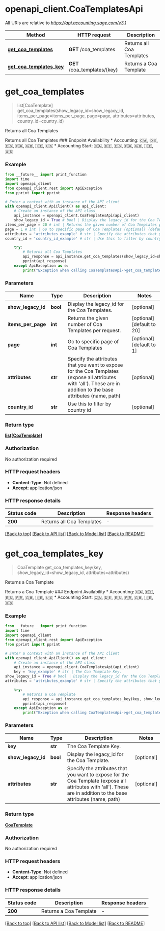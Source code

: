 # openapi_client.CoaTemplatesApi

All URIs are relative to *https://api.accounting.sage.com/v3.1*

Method | HTTP request | Description
------------- | ------------- | -------------
[**get_coa_templates**](CoaTemplatesApi.md#get_coa_templates) | **GET** /coa_templates | Returns all Coa Templates
[**get_coa_templates_key**](CoaTemplatesApi.md#get_coa_templates_key) | **GET** /coa_templates/{key} | Returns a Coa Template


# **get_coa_templates**
> list[CoaTemplate] get_coa_templates(show_legacy_id=show_legacy_id, items_per_page=items_per_page, page=page, attributes=attributes, country_id=country_id)

Returns all Coa Templates

Returns all Coa Templates  ### Endpoint Availability  * Accounting: 🇨🇦, 🇩🇪, 🇪🇸, 🇫🇷, 🇬🇧, 🇮🇪, 🇺🇸 * Accounting Start: 🇨🇦, 🇩🇪, 🇪🇸, 🇫🇷, 🇬🇧, 🇮🇪, 🇺🇸

### Example

```python
from __future__ import print_function
import time
import openapi_client
from openapi_client.rest import ApiException
from pprint import pprint

# Enter a context with an instance of the API client
with openapi_client.ApiClient() as api_client:
    # Create an instance of the API class
    api_instance = openapi_client.CoaTemplatesApi(api_client)
    show_legacy_id = True # bool | Display the legacy_id for the Coa Templates. (optional)
items_per_page = 20 # int | Returns the given number of Coa Templates per request. (optional) (default to 20)
page = 1 # int | Go to specific page of Coa Templates (optional) (default to 1)
attributes = 'attributes_example' # str | Specify the attributes that you want to expose for the Coa Templates (expose all attributes with 'all'). These are in addition to the base attributes (name, path) (optional)
country_id = 'country_id_example' # str | Use this to filter by country id (optional)

    try:
        # Returns all Coa Templates
        api_response = api_instance.get_coa_templates(show_legacy_id=show_legacy_id, items_per_page=items_per_page, page=page, attributes=attributes, country_id=country_id)
        pprint(api_response)
    except ApiException as e:
        print("Exception when calling CoaTemplatesApi->get_coa_templates: %s\n" % e)
```

### Parameters

Name | Type | Description  | Notes
------------- | ------------- | ------------- | -------------
 **show_legacy_id** | **bool**| Display the legacy_id for the Coa Templates. | [optional] 
 **items_per_page** | **int**| Returns the given number of Coa Templates per request. | [optional] [default to 20]
 **page** | **int**| Go to specific page of Coa Templates | [optional] [default to 1]
 **attributes** | **str**| Specify the attributes that you want to expose for the Coa Templates (expose all attributes with &#39;all&#39;). These are in addition to the base attributes (name, path) | [optional] 
 **country_id** | **str**| Use this to filter by country id | [optional] 

### Return type

[**list[CoaTemplate]**](CoaTemplate.md)

### Authorization

No authorization required

### HTTP request headers

 - **Content-Type**: Not defined
 - **Accept**: application/json

### HTTP response details
| Status code | Description | Response headers |
|-------------|-------------|------------------|
**200** | Returns all Coa Templates |  -  |

[[Back to top]](#) [[Back to API list]](../README.md#documentation-for-api-endpoints) [[Back to Model list]](../README.md#documentation-for-models) [[Back to README]](../README.md)

# **get_coa_templates_key**
> CoaTemplate get_coa_templates_key(key, show_legacy_id=show_legacy_id, attributes=attributes)

Returns a Coa Template

Returns a Coa Template  ### Endpoint Availability  * Accounting: 🇨🇦, 🇩🇪, 🇪🇸, 🇫🇷, 🇬🇧, 🇮🇪, 🇺🇸 * Accounting Start: 🇨🇦, 🇩🇪, 🇪🇸, 🇫🇷, 🇬🇧, 🇮🇪, 🇺🇸

### Example

```python
from __future__ import print_function
import time
import openapi_client
from openapi_client.rest import ApiException
from pprint import pprint

# Enter a context with an instance of the API client
with openapi_client.ApiClient() as api_client:
    # Create an instance of the API class
    api_instance = openapi_client.CoaTemplatesApi(api_client)
    key = 'key_example' # str | The Coa Template Key.
show_legacy_id = True # bool | Display the legacy_id for the Coa Template. (optional)
attributes = 'attributes_example' # str | Specify the attributes that you want to expose for the Coa Template (expose all attributes with 'all'). These are in addition to the base attributes (name, path) (optional)

    try:
        # Returns a Coa Template
        api_response = api_instance.get_coa_templates_key(key, show_legacy_id=show_legacy_id, attributes=attributes)
        pprint(api_response)
    except ApiException as e:
        print("Exception when calling CoaTemplatesApi->get_coa_templates_key: %s\n" % e)
```

### Parameters

Name | Type | Description  | Notes
------------- | ------------- | ------------- | -------------
 **key** | **str**| The Coa Template Key. | 
 **show_legacy_id** | **bool**| Display the legacy_id for the Coa Template. | [optional] 
 **attributes** | **str**| Specify the attributes that you want to expose for the Coa Template (expose all attributes with &#39;all&#39;). These are in addition to the base attributes (name, path) | [optional] 

### Return type

[**CoaTemplate**](CoaTemplate.md)

### Authorization

No authorization required

### HTTP request headers

 - **Content-Type**: Not defined
 - **Accept**: application/json

### HTTP response details
| Status code | Description | Response headers |
|-------------|-------------|------------------|
**200** | Returns a Coa Template |  -  |

[[Back to top]](#) [[Back to API list]](../README.md#documentation-for-api-endpoints) [[Back to Model list]](../README.md#documentation-for-models) [[Back to README]](../README.md)

